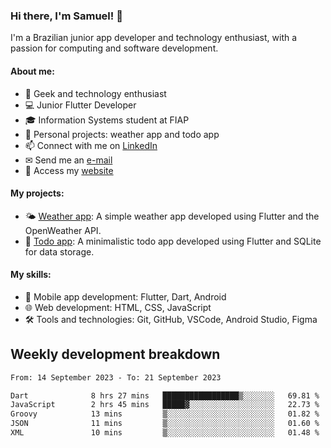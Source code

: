 ### Hi there, I'm Samuel! 👋

I'm a Brazilian junior app developer and technology enthusiast, with a passion for computing and software development.

#### About me:

- 🌟 Geek and technology enthusiast
- 💻 Junior Flutter Developer
- 🎓 Information Systems student at FIAP
- 🔭 Personal projects: weather app and todo app
- 📫 Connect with me on [LinkedIn](https://www.linkedin.com/in/samuel-s-marques/)
- ✉ Send me an [e-mail](mailto:samuel.s.marques@protonmail.com)
- 🔗 Access my [website](https://samuel-marques.me/)

#### My projects:

- 🌤️ [Weather app](https://github.com/samuel-s-marques/weather-app): A simple weather app developed using Flutter and the OpenWeather API.
- 📝 [Todo app](https://github.com/samuel-s-marques/todo-app): A minimalistic todo app developed using Flutter and SQLite for data storage.

#### My skills:

- 📱 Mobile app development: Flutter, Dart, Android
- 🌐 Web development: HTML, CSS, JavaScript
- 🛠️ Tools and technologies: Git, GitHub, VSCode, Android Studio, Figma

## Weekly development breakdown
<!--START_SECTION:waka-->

```txt
From: 14 September 2023 - To: 21 September 2023

Dart              8 hrs 27 mins   █████████████████▒░░░░░░░   69.81 %
JavaScript        2 hrs 45 mins   █████▓░░░░░░░░░░░░░░░░░░░   22.73 %
Groovy            13 mins         ▒░░░░░░░░░░░░░░░░░░░░░░░░   01.82 %
JSON              11 mins         ▒░░░░░░░░░░░░░░░░░░░░░░░░   01.60 %
XML               10 mins         ▒░░░░░░░░░░░░░░░░░░░░░░░░   01.48 %
```

<!--END_SECTION:waka-->
